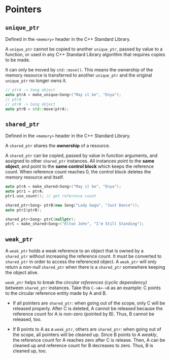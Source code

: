 # Pointers

## `unique_ptr`

Defined in the `<memory>` header in the C++ Standard Library.

A `unique_ptr` cannot be copied to another `unique_ptr`, passed by value to a function, or used in any C++ Standard Library algorithm that requires copies to be made.

It can only be moved by `std::move()`. This means the ownership of the memory resource is transferred to another `unique_ptr` and the original `unique_ptr` no longer owns it.

```c++
// ptrA -> Song object
auto ptrA = make_unique<Song>("May it be", "Enya");
// ptrA
// ptrB -> Song object
auto ptrB = std::move(ptrA);
```

## `shared_ptr`

Defined in the `<memory>` header in the C++ Standard Library.

A `shared_ptr` shares the **ownership** of a resource.

A `shared_ptr` can be copied, passed by value in function arguments, and assigned to other `shared_ptr` instances. All instances point to the **same object**, and point to the **same control block** which keeps the reference count. When reference count reaches 0, the control block deletes the memory resource and itself.

```c++
auto ptrA = make_shared<Song>("May it be", "Enya");
auto ptr1 = ptrA;
ptr1.use_count(); // get reference count

shared_ptr<Song> ptrB(new Song("Lady Gaga", "Just Dance"));
auto ptr2(ptrB);

shared_ptr<Song> ptrC(nullptr);
ptrC = make_shared<Song>("Elton John", "I'm Still Standing");
```

## `weak_ptr`

A `weak_ptr` holds a weak reference to an object that is owned by a `shared_ptr` without increasing the reference count. It must be converted to `shared_ptr` in order to access the referenced object. A `weak_ptr` will only return a *non-null* `shared_ptr` when there is a `shared_ptr` somewhere keeping the object alive.

`weak_ptr` helps to break the *circular references (cyclic dependency)* between `shared_ptr` instances. Take this `C->A<->B` as an example: C points to the circular reference entity made by A and B.

- If all pointers are `shared_ptr`: when going out of the scope, only C will be released properly. After C is deleted, A cannot be released because the reference count for A is non-zero (pointed by B). Thus, B cannot be released, too.

- If B points to A as a `weak_ptr`, others are `shared_ptr`: when going out of the scope, all pointers will be cleaned up. Since B points to A *weakly*, the reference count for A reaches zero after C is release. Then, A can be cleaned up and reference count for B decreases to zero. Thus, B is cleaned up, too.